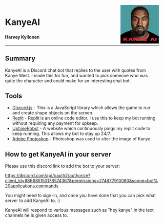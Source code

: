 <img align="right" width="25%" height="40%" src="https://raw.githubusercontent.com/GalacticBacn/KanyeAI/main/KANYEAI.png">

# **KanyeAI**

###

#### Harvey Kyllonen
---
## Summary

KanyeAI is a Discord chat bot that replies to the user with quotes from Kanye West. I made this for fun, and wanted to pick someone who was quite the character and could make for an interesting chat bot.

## Tools

- [Discord.js] - This is a JavaScript library which allows the game to run and create shape objects on the screen.
- [Replit] - Replit is an online code editor. I use this to keep my bot running without requiring any payment for upkeep.
- [UptimeRobot] - A website which continuously pings my replit code to keep running. This allows my bot to stay up 24/7.
- [Adobe Photoshop] - Photoshop was used to alter the image of Kanye.

## How to get KanyeAI in your server
Please use this discord link to add the bot to your server:

<https://discord.com/api/oauth2/authorize?client_id=886685150178574367&permissions=274877910080&scope=bot%20applications.commands>

You might need to sign-in, and once you have done that you can pick what server to add KanyeAI to. :)

KanyeAI will respond to various messages such as "hey kanye" in the text channels he is given access to.




[//]: # (These are reference links used in the body of this note and get stripped out when the markdown processor does its job. There is no need to format nicely because it shouldn't be seen. Thanks SO - http://stackoverflow.com/questions/4823468/store-comments-in-markdown-syntax)
   [Discord.js]: <https://discord.js.org/#/>
   [Replit]: <replit.com/>
   [UptimeRobot]: <https://uptimerobot.com/>
   [Adobe Photoshop]: <https://www.adobe.com/products/photoshop.html>
